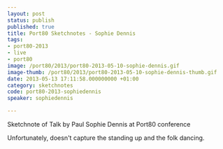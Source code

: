 ```yaml
---
layout: post
status: publish
published: true
title: Port80 Sketchnotes - Sophie Dennis
tags:
- port80-2013
- live
- port80
image: /port80/2013/port80-2013-05-10-sophie-dennis.gif
image-thumb: /port80/2013/port80-2013-05-10-sophie-dennis-thumb.gif
date: 2013-05-13 17:11:58.000000000 +01:00
category: sketchnotes
code: port80-2013-sophiedennis
speaker: sophiedennis

---
```


Sketchnote of Talk by Paul Sophie Dennis at Port80 conference

Unfortunately, doesn't capture the standing up and the folk dancing.